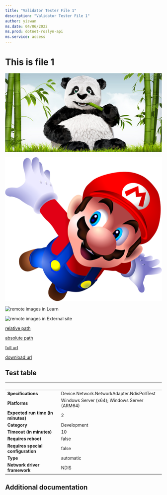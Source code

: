 ```yaml
---
title: "Validator Tester File 1"
description: "Validator Tester File 1"
author: yiswan
ms.date: 04/06/2022
ms.prod: dotnet-roslyn-api
ms.service: access
---
```


# This is file 1

![panda](./images/panda.jpg)

![mario](./images/mario.png)

![remote images in Learn](https://learn.microsoft.com/en-us/dotnet/core/tutorials/media/top-level-templates/vs-additional-information.png)

![remote images in External site](https://cdn.pixabay.com/photo/2015/04/23/22/00/tree-736885_1280.jpg)

[relative path](./file2.md)

[absolute path](/validator-tester/file2)

[full url](https://dev.learn.microsoft.com/validator-tester/file2)

[download url](https://download.microsoft.com/download/6/0/c/60cda387-bf3f-4fb3-a8d0-d210690d4ee0/Icons.zip)

## Test table

| &nbsp; | &nbsp; |
|---|---|
| **Specifications**  | Device.Network.NetworkAdapter.NdisPollTest |
| **Platforms**   | Windows Server (x64); Windows Server (ARM64) |
|**Expected run time (in minutes)**| 2 |
|**Category**| Development |
|**Timeout (in minutes)**| 10 |
|**Requires reboot**| false |
|**Requires special configuration**| false |
|**Type**| automatic |
|**Network driver framework**| NDIS | 

## <span id="Additional_documentation"></span><span id="additional_documentation"></span><span id="ADDITIONAL_DOCUMENTATION"></span>Additional documentation